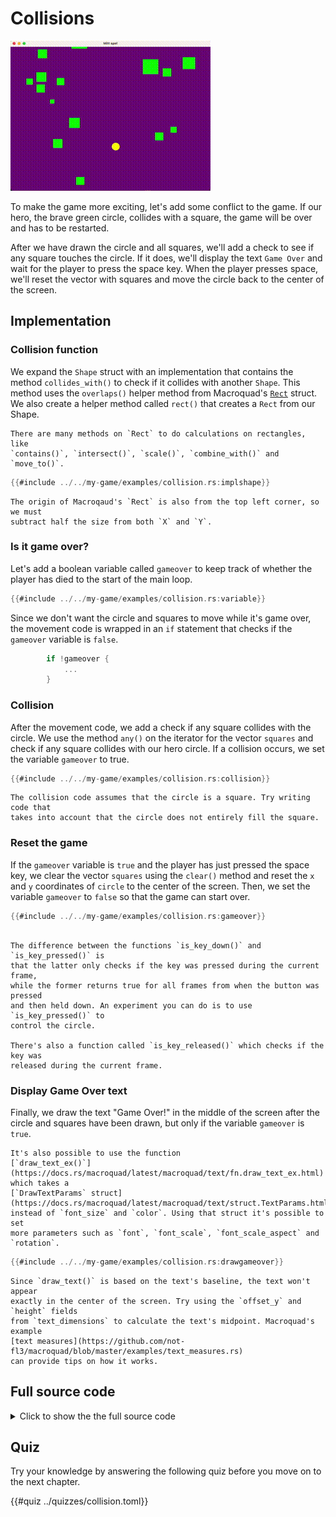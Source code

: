 # Collisions

![Screenshot](images/collision.gif#center)

To make the game more exciting, let's add some conflict to the game. If our
hero, the brave green circle, collides with a square, the game will be over
and has to be restarted.

After we have drawn the circle and all squares, we'll add a check to see if any
square touches the circle. If it does, we'll display the text `Game Over` and
wait for the player to press the space key. When the player presses space,
we'll reset the vector with squares and move the circle back to the center of
the screen.

## Implementation

### Collision function

We expand the `Shape` struct with an implementation that contains the method
`collides_with()` to check if it collides with another `Shape`. This method uses
the `overlaps()` helper method from Macroquad's
[`Rect`](https://docs.rs/macroquad/latest/macroquad/math/struct.Rect.html)
struct. We also create a helper method called `rect()` that creates a `Rect`
from our Shape.

```admonish info
There are many methods on `Rect` to do calculations on rectangles, like
`contains()`, `intersect()`, `scale()`, `combine_with()` and `move_to()`.
```

```rust
{{#include ../../my-game/examples/collision.rs:implshape}}
```

```admonish note
The origin of Macroqaud's `Rect` is also from the top left corner, so we must
subtract half the size from both `X` and `Y`.
```

### Is it game over?

Let's add a boolean variable called `gameover` to keep track of whether the
player has died to the start of the main loop.

```rust
{{#include ../../my-game/examples/collision.rs:variable}}
```

Since we don't want the circle and squares to move while it's game over, the
movement code is wrapped in an `if` statement that checks if the `gameover`
variable is `false`.

```rust
        if !gameover {
            ...
        }
```

### Collision

After the movement code, we add a check if any square collides with the
circle. We use the method `any()` on the iterator for the vector `squares` and
check if any square collides with our hero circle. If a collision occurs, we
set the variable `gameover` to true.

```rust
{{#include ../../my-game/examples/collision.rs:collision}}
```

```admonish tip title="Challenge" class="challenge"
The collision code assumes that the circle is a square. Try writing code that
takes into account that the circle does not entirely fill the square.
```

### Reset the game

If the `gameover` variable is `true` and the player has just pressed the space
key, we clear the vector `squares` using the `clear()` method and reset the
`x` and `y` coordinates of `circle` to the center of the screen. Then, we set the
variable `gameover` to `false` so that the game can start over.

```rust
{{#include ../../my-game/examples/collision.rs:gameover}}
```

```admonish info

The difference between the functions `is_key_down()` and `is_key_pressed()` is
that the latter only checks if the key was pressed during the current frame,
while the former returns true for all frames from when the button was pressed
and then held down. An experiment you can do is to use `is_key_pressed()` to
control the circle.

There's also a function called `is_key_released()` which checks if the key was
released during the current frame.
```

### Display Game Over text

Finally, we draw the text "Game Over!" in the middle of the screen after the
circle and squares have been drawn, but only if the variable `gameover` is `true`.

```admonish info
It's also possible to use the function
[`draw_text_ex()`](https://docs.rs/macroquad/latest/macroquad/text/fn.draw_text_ex.html)
which takes a
[`DrawTextParams` struct](https://docs.rs/macroquad/latest/macroquad/text/struct.TextParams.html)
instead of `font_size` and `color`. Using that struct it's possible to set
more parameters such as `font`, `font_scale`, `font_scale_aspect` and `rotation`.
```

```rust
{{#include ../../my-game/examples/collision.rs:drawgameover}}
```

```admonish tip title="Challenge" class="challenge"
Since `draw_text()` is based on the text's baseline, the text won't appear
exactly in the center of the screen. Try using the `offset_y` and `height` fields
from `text_dimensions` to calculate the text's midpoint. Macroquad's example
[text measures](https://github.com/not-fl3/macroquad/blob/master/examples/text_measures.rs)
can provide tips on how it works.
```

<div class="noprint">

## Full source code

<details>
  <summary>Click to show the the full source code</summary>

```rust
{{#include ../../my-game/examples/collision.rs:all}}
```
</details>
</div>

## Quiz

Try your knowledge by answering the following quiz before you move on to the
next chapter.

{{#quiz ../quizzes/collision.toml}}
